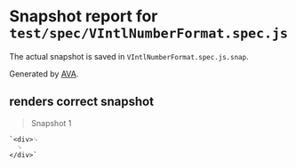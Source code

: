# Snapshot report for `test/spec/VIntlNumberFormat.spec.js`

The actual snapshot is saved in `VIntlNumberFormat.spec.js.snap`.

Generated by [AVA](https://avajs.dev).

## renders correct snapshot

> Snapshot 1

    `<div>␊
      ␊
    </div>`
